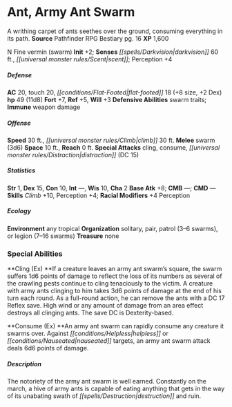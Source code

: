 ﻿---
cssclass: [monsters]
title1: Ant, Army Ant Swarm
desc_short: A writhing carpet of ants seethes over the ground, consuming everything
  in its path.
title2: Army Ant Swarm
CR: 5
sources:
- name: Pathfinder RPG Bestiary
  page: 16
  link: http://paizo.com/products/btpy8auu?Pathfinder-Roleplaying-Game-Bestiary
XP: 1600
alignment: N
size: Fine
type: vermin
subtypes:
- swarm
initiative:
  bonus: 2
senses:
  darkvision: 60
  scent: true
AC:
  AC: 20
  touch: 20
  flat_footed: 18
  components:
    size: 8
    dex: 2
HP:
  HP: 49
  long: 11d8
saves:
  fort: 7
  ref: 5
  will: 3
defensive_abilities:
- swarm traits
immunities:
- weapon damage
speeds:
  base: 30
  climb: 30
attacks:
  melee:
  - - text: swarm (3d6)
      entries:
      - - damage: 3d6
      attack: swarm
  special:
  - cling
  - consume
  - distraction (DC 15)
space: 10
reach: 0
ability_scores:
  STR: 1
  DEX: 15
  CON: 10
  INT:
  WIS: 10
  CHA: 2
BAB: 8
CMB:
CMD:
skills:
  Climb: 10
  Perception: 4
  _racial_mods:
    Perception:
      _: 4
ecology:
  environment: any tropical
  organization: solitary, pair, patrol (3-6 swarms), or legion (7-16 swarms)
  treasure_type: none
special_abilities:
  Cling (Ex): If a creature leaves an army ant swarm's square, the swarm suffers 1d6
    points of damage to reflect the loss of its numbers as several of the crawling
    pests continue to cling tenaciously to the victim. A creature with army ants clinging
    to him takes 3d6 points of damage at the end of his turn each round. As a full-round
    action, he can remove the ants with a DC 17 Reflex save. High wind or any amount
    of damage from an area effect destroys all clinging ants. The save DC is Dexterity-based.
  Consume (Ex): An army ant swarm can rapidly consume any creature it swarms over.
    Against helpless or nauseated targets, an army ant swarm attack deals 6d6 points
    of damage.
desc_long: The notoriety of the army ant swarm is well earned. Constantly on the march,
  a hive of army ants is capable of eating anything that gets in the way of its unabating
  swath of destruction and ruin.

---

# Ant, Army Ant Swarm
A writhing carpet of ants seethes over the ground, consuming everything in its path.
**Source** Pathfinder RPG Bestiary pg. 16
**XP** 1,600

N Fine vermin (swarm)
**Init** +2; **Senses** _[[spells/Darkvision|darkvision]]_ 60 ft., _[[universal monster rules/Scent|scent]]_; Perception +4

##### Defense

**AC** 20, touch 20, _[[conditions/Flat-Footed|flat-footed]]_ 18 (+8 size, +2 Dex)
**hp** 49 (11d8)
**Fort** +7, **Ref** +5, **Will** +3
**Defensive Abilities** swarm traits; **Immune** weapon damage

##### Offense
**Speed** 30 ft., _[[universal monster rules/Climb|climb]]_ 30 ft.
**Melee** swarm (3d6)
**Space** 10 ft., **Reach** 0 ft.
**Special Attacks** cling, consume, _[[universal monster rules/Distraction|distraction]]_ (DC 15)

##### Statistics
**Str** 1, **Dex** 15, **Con** 10, **Int** —, **Wis** 10, **Cha** 2
**Base Atk** +8; **CMB** —; **CMD** —
**Skills** _Climb_ +10, Perception +4; **Racial Modifiers** +4 Perception

##### Ecology

**Environment** any tropical
**Organization** solitary, pair, patrol (3–6 swarms), or legion (7–16 swarms)
**Treasure** none

### Special Abilities

**Cling (Ex) **If a creature leaves an army ant swarm’s square, the swarm suffers 1d6 points of damage to reflect the loss of its numbers as several of the crawling pests continue to cling tenaciously to the victim. A creature with army ants clinging to him takes 3d6 points of damage at the end of his turn each round. As a full-round action, he can remove the ants with a DC 17 Reflex save. High wind or any amount of damage from an area effect destroys all clinging ants. The save DC is Dexterity-based.

**Consume (Ex) **An army ant swarm can rapidly consume any creature it swarms over. Against _[[conditions/Helpless|helpless]]_ or _[[conditions/Nauseated|nauseated]]_ targets, an army ant swarm attack deals 6d6 points of damage.

##### Description

The notoriety of the army ant swarm is well earned. Constantly on the march, a hive of army ants is capable of eating anything that gets in the way of its unabating swath of _[[spells/Destruction|destruction]]_ and ruin.